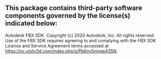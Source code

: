 This package contains third-party software components governed by the license(s) indicated below:
---------

Autodesk FBX SDK. Copyright (c) 2020 Autodesk, Inc. All rights reserved. Use of the FBX SDK requires agreeing to and complying with the FBX SDK License and Service Agreement terms accessed at <https://oc.unity3d.com/index.php/s/Pb6ny5njyqp435N>.
